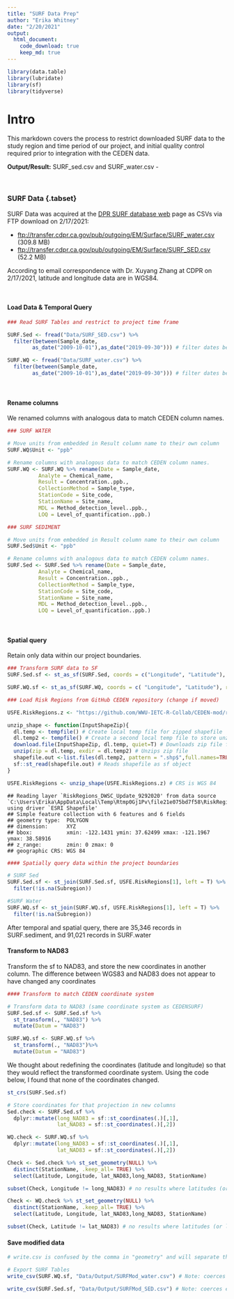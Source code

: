 ```yaml
---
title: "SURF Data Prep"
author: "Erika Whitney"
date: "2/20/2021"
output:
  html_document:
    code_download: true
    keep_md: true
---
```





```r
library(data.table)
library(lubridate)
library(sf)
library(tidyverse)
```

# Intro

This markdown covers the process to restrict downloaded SURF data to the study region and time period of our project, and initial quality control required prior to integration with the CEDEN data.

**Output/Result:** SURF_sed.csv and SURF_water.csv -

<br>

### SURF Data {.tabset}

SURF Data was acquired at the [DPR SURF database web](https://www.cdpr.ca.gov/docs/emon/surfwtr/surfcont.htm) page as CSVs via FTP download on 2/17/2021:

* ftp://transfer.cdpr.ca.gov/pub/outgoing/EM/Surface/SURF_water.csv (309.8 MB)
* ftp://transfer.cdpr.ca.gov/pub/outgoing/EM/Surface/SURF_SED.csv (52.2 MB)

According to email correspondence with Dr. Xuyang Zhang at CDPR on 2/17/2021, latitude and longitude data are in WGS84.

<br>

#### Load Data & Temporal Query


```r
### Read SURF Tables and restrict to project time frame

SURF.Sed <- fread("Data/SURF_SED.csv") %>% 
  filter(between(Sample_date, 
        as_date("2009-10-01"),as_date("2019-09-30"))) # filter dates before transform to sf, otherwise errors arise. 

SURF.WQ <- fread("Data/SURF_water.csv") %>% 
  filter(between(Sample_date, 
        as_date("2009-10-01"),as_date("2019-09-30"))) # filter dates before transform to sf, otherwise errors arise.
```

<br>

#### Rename columns

We renamed columns with analogous data to match CEDEN column names.


```r
### SURF WATER

# Move units from embedded in Result column name to their own column
SURF.WQ$Unit <- "ppb"

# Rename columns with analogous data to match CEDEN column names.
SURF.WQ <- SURF.WQ %>% rename(Date = Sample_date,
          Analyte = Chemical_name, 
          Result = Concentration..ppb., 
          CollectionMethod = Sample_type, 
          StationCode = Site_code,
          StationName = Site_name,
          MDL = Method_detection_level..ppb.,
          LOQ = Level_of_quantification..ppb.)

### SURF SEDIMENT

# Move units from embedded in Result column name to their own column
SURF.Sed$Unit <- "ppb"

# Rename columns with analogous data to match CEDEN column names.
SURF.Sed <- SURF.Sed %>% rename(Date = Sample_date,
          Analyte = Chemical_name, 
          Result = Concentration..ppb., 
          CollectionMethod = Sample_type, 
          StationCode = Site_code,
          StationName = Site_name,
          MDL = Method_detection_level..ppb.,
          LOQ = Level_of_quantification..ppb.)
```

<br>

#### Spatial query

Retain only data within our project boundaries.


```r
### Transform SURF data to SF
SURF.Sed.sf <- st_as_sf(SURF.Sed, coords = c("Longitude", "Latitude"), remove = F, crs = "WGS84")

SURF.WQ.sf <- st_as_sf(SURF.WQ, coords = c( "Longitude", "Latitude"), remove = F, crs = "WGS84")

### Load Risk Regions from GitHub CEDEN repository (change if moved)

USFE.RiskRegions.z <- "https://github.com/WWU-IETC-R-Collab/CEDEN-mod/raw/main/Data/USFE_RiskRegions_9292020.zip"

unzip_shape <- function(InputShapeZip){
  dl.temp <- tempfile() # Create local temp file for zipped shapefile
  dl.temp2 <- tempfile() # Create a second local temp file to store unzipped shapefile
  download.file(InputShapeZip, dl.temp, quiet=T) # Downloads zip file from InputShape
  unzip(zip = dl.temp, exdir = dl.temp2) # Unzips zip file
  shapefile.out <-list.files(dl.temp2, pattern = ".shp$",full.names=TRUE) # stores file path of files with .shp ext in dl.temp2
  sf::st_read(shapefile.out) # Reads shapefile as sf object
}

USFE.RiskRegions <- unzip_shape(USFE.RiskRegions.z) # CRS is WGS 84
```

```
## Reading layer `RiskRegions_DWSC_Update_9292020' from data source `C:\Users\Erika\AppData\Local\Temp\Rtmp0Gj1Pv\file21e075bd7f58\RiskRegions_DWSC_Update_9292020.shp' using driver `ESRI Shapefile'
## Simple feature collection with 6 features and 6 fields
## geometry type:  POLYGON
## dimension:      XYZ
## bbox:           xmin: -122.1431 ymin: 37.62499 xmax: -121.1967 ymax: 38.58916
## z_range:        zmin: 0 zmax: 0
## geographic CRS: WGS 84
```

```r
#### Spatially query data within the project boundaries

# SURF Sed
SURF.Sed.sf <- st_join(SURF.Sed.sf, USFE.RiskRegions[1], left = T) %>%
  filter(!is.na(Subregion))

#SURF Water
SURF.WQ.sf <- st_join(SURF.WQ.sf, USFE.RiskRegions[1], left = T) %>%
  filter(!is.na(Subregion))
```

After temporal and spatial query, there are 35,346 records in SURF.sediment, and 91,021 records in SURF.water

#### Transform to NAD83

Transform the sf to NAD83, and store the new coordinates in another column. The difference between WGS83 and NAD83 does not appear to have changed any coordinates

```r
#### Transform to match CEDEN coordinate system

# Transform data to NAD83 (same coordinate system as CEDENSURF)
SURF.Sed.sf <- SURF.Sed.sf %>% 
  st_transform(., "NAD83") %>% 
  mutate(Datum = "NAD83")

SURF.WQ.sf <- SURF.WQ.sf %>% 
  st_transform(., "NAD83")%>% 
  mutate(Datum = "NAD83")
```

We thought about redefining the coordinates (latitude and longitude) so that they would reflect the transformed coordinate system. Using the code below, I found that none of the coordinates changed.


```r
st_crs(SURF.Sed.sf)

# Store coordinates for that projection in new columns
Sed.check <- SURF.Sed.sf %>% 
  dplyr::mutate(long_NAD83 = sf::st_coordinates(.)[,1],
                lat_NAD83 = sf::st_coordinates(.)[,2])

WQ.check <- SURF.WQ.sf %>% 
  dplyr::mutate(long_NAD83 = sf::st_coordinates(.)[,1],
                lat_NAD83 = sf::st_coordinates(.)[,2])

Check <- Sed.check %>% st_set_geometry(NULL) %>%
  distinct(StationName, .keep_all= TRUE) %>% 
  select(Latitude, Longitude, lat_NAD83,long_NAD83, StationName)

subset(Check, Longitude != long_NAD83) # no results where latitudes (or long) don't match

Check <- WQ.check %>% st_set_geometry(NULL) %>%
  distinct(StationName, .keep_all= TRUE) %>% 
  select(Latitude, Longitude, lat_NAD83,long_NAD83, StationName)

subset(Check, Latitude != lat_NAD83) # no results where latitudes (or long) don't match
```


#### Save modified data


```r
# write.csv is confused by the comma in "geometry" and will separate them to two columns. write_csv is faster, and can handle commas in columns correctly

# Export SURF Tables
write_csv(SURF.WQ.sf, "Data/Output/SURFMod_water.csv") # Note: coerces empty data fields to NA

write_csv(SURF.Sed.sf, "Data/Output/SURFMod_SED.csv") # Note: coerces empty data fields to NA
```

